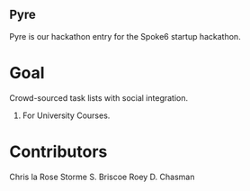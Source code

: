 Pyre
----

Pyre is our hackathon entry for the Spoke6 startup hackathon.

# Goal

Crowd-sourced task lists with social integration.

1. For University Courses.

# Contributors

Chris la Rose
Storme S. Briscoe
Roey D. Chasman
